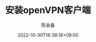 ---
title: "安装openVPN客户端"           # 文章标题
author: "陈金鑫"              # 文章作者
description : "安装openVPN客户端"    # 文章描述信息
date: 2022-10-30T16:38:18+08:00            # 文章编写日期
lastmod: 2022-10-30T16:38:18+08:00         # 文章修改日期

tags : [                    # 文章所属标签
    "网络",
    "openVPN"
]
categories : [              # 文章所属标签
    "网络",
]

---